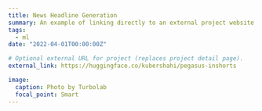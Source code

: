 ```yaml
---
title: News Headline Generation
summary: An example of linking directly to an external project website using `external_link`.
tags:
  - ml
date: "2022-04-01T00:00:00Z"

# Optional external URL for project (replaces project detail page).
external_link: https://huggingface.co/kubershahi/pegasus-inshorts

image:
  caption: Photo by Turbolab
  focal_point: Smart
---
```

